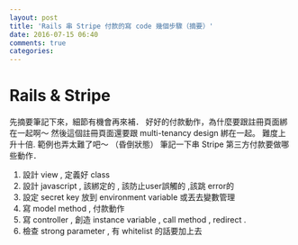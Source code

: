 ```yaml
---
layout: post
title: 'Rails 串 Stripe 付款的寫 code 幾個步驟（摘要）'
date: 2016-07-15 06:40
comments: true
categories:
---
```

# Rails & Stripe
先摘要筆記下來，細節有機會再來補．
好好的付款動作，為什麼要跟註冊頁面綁在一起啊～ 然後這個註冊頁面還要跟 multi-tenancy design 綁在一起。 難度上升十倍. 範例也弄太難了吧～ （昏倒狀態）
筆記一下串 Stripe 第三方付款要做哪些動作．

1. 設計 view , 定義好 class
2. 設計 javascript , 該綁定的 , 該防止user誤觸的 ,該跳 error的
3. 設定 secret key 放到 environment variable 或丟去變數管理
4. 寫 model method , 付款動作
5. 寫 controller , 創造 instance variable , call method , redirect .
6. 檢查 strong parameter , 有 whitelist 的話要加上去
